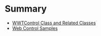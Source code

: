 # Summary

* [WWTControl Class and Related Classes](wwtcontrol.md)
* [Web Control Samples](samples.md)

